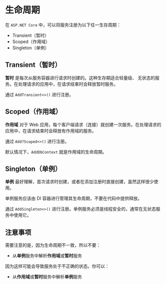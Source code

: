 # 生命周期

在 `ASP.NET Core` 中，可以将服务注册为以下任一生存周期：

- Transient（暂时）
- Scoped（作用域）
- Singleton（单例）

## Transient（暂时）

**暂时** 是每次从服务容器进行请求时创建的。这种生存期适合轻量级、 无状态的服务。在处理请求的应用中，在请求结束时会释放暂时服务。

通过 `AddTransient<>()` 进行注册。

## Scoped（作用域）

**作用域** 对于 Web 应用，每个客户端请求（连接）就创建一次服务。在处理请求的应用中，在请求结束时会释放有作用域的服务。

通过 `Add?Scoped<>()` 进行注册。

默认情况下，`AddDbContext` 就是作用域的生命周期。

## Singleton（单例）

**单例** 最好理解，首次请求时创建，或者在添加注册时直接创建，虽然这样很少使用。

单例服务应该由 DI 容器进行管理其生命周期，不要在代码中提供释放。

通过 `AddSingleton<>()` 进行注册。单例服务必须是线程安全的，通常在无状态服务中使用它。

## 注意事项

需要注意的是，因为生命周期不一致，所以不要：

- 从**单例**服务中解析**作用域**或**暂时**服务

因为这样可能会导致服务处于不正确的状态。你可以：

- 从**作用域**或**暂时**服务中解析**单例**服务
